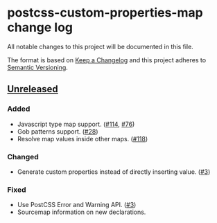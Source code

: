 # postcss-custom-properties-map change log

All notable changes to this project will be documented in this file.

The format is based on [Keep a Changelog](http://keepachangelog.com/)
and this project adheres to [Semantic Versioning](http://semver.org/).

## [Unreleased]

### Added

- Javascript type map support.
  ([#114](https://github.com/pascalduez/postcss-map/issues/114), [#76](https://github.com/pascalduez/postcss-map/issues/76))
- Gob patterns support.
  ([#28](https://github.com/pascalduez/postcss-map/pull/28))
- Resolve map values inside other maps.
  ([#118](https://github.com/pascalduez/postcss-map/pull/118))

### Changed

- Generate custom properties instead of directly inserting value.
  ([#3](https://github.com/pascalduez/postcss-map/pull/3))

### Fixed

- Use PostCSS Error and Warning API.
  ([#3](https://github.com/pascalduez/postcss-map/pull/3))
- Sourcemap information on new declarations.

[unreleased]: https://github.com/pascalduez/postcss-map/compare/master...RedHatter:master
